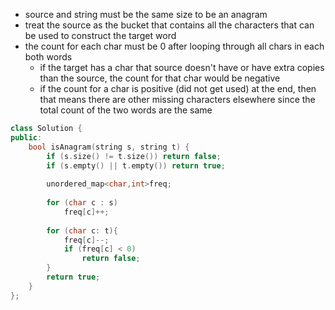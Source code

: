 - source and string must be the same size to be an anagram
- treat the source as the bucket that contains all the characters that can be used to construct the target word
- the count for each char must be 0 after looping through all chars in each both words
    - if the target has a char that source doesn't have or have extra copies than the source, the count for that char would be negative
    - if the count for a char is positive (did not get used) at the end, then that means there are other missing characters elsewhere since the total count of the two words are the same 
    
```cpp
class Solution {
public:
    bool isAnagram(string s, string t) {
        if (s.size() != t.size()) return false;
        if (s.empty() || t.empty()) return true;
        
        unordered_map<char,int>freq;
        
        for (char c : s)
            freq[c]++;
        
        for (char c: t){
            freq[c]--;
            if (freq[c] < 0)
                return false;
        }
        return true;
    }
};
```
